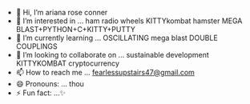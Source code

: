 - 👋 Hi, I’m ariana rose conner
- 👀 I’m interested in ... ham radio wheels KITTYkombat hamster MEGA BLAST+PYTHON+C+KITTY+PUTTY 
- 🌱 I’m currently learning ... OSCILLATING mega blast DOUBLE COUPLINGS 
- 💞️ I’m looking to collaborate on ... sustainable development KITTYKOMBAT cryptocurrency 
- 📫 How to reach me ... fearlessupstairs47@gmail.com
- 😄 Pronouns: ... thou
- ⚡ Fun fact: ...✨

<!---
Alexectramagneta/Alexectramagneta is a ✨ special ✨ repository because its `README.md` (this file) appears on your GitHub profile.
You can click the Preview link to take a look at your changes.
--->
